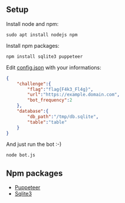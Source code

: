 ## Setup

Install node and npm:
```
sudo apt install nodejs npm
```

Install npm packages:
```
npm install sqlite3 puppeteer
```

Edit [config.json](config.json) with your informations:
```json
{
    "challenge":{
        "flag":"flag{F4k3_Fl4g}",
        "url":"https://example.domain.com",
        "bot_frequency":2
    },
    "database":{
        "db_path":"/tmp/db.sqlite",
        "table":"table"
    }
}
```

And just run the bot :-)
```
node bot.js
```

## Npm packages
- [Puppeteer](https://www.npmjs.com/package/puppeteer)
- [Sqlite3](https://www.npmjs.com/package/sqlite3)